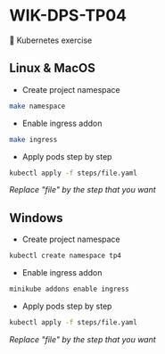 # WIK-DPS-TP04
🛞 Kubernetes exercise 



## Linux & MacOS

* Create project namespace

```bash
make namespace
```


* Enable ingress addon

```bash
make ingress
```

* Apply pods step by step
```bash
kubectl apply -f steps/file.yaml
```
*Replace "file" by the step that you want*


## Windows

* Create project namespace

```bash
kubectl create namespace tp4
```


* Enable ingress addon

```bash
minikube addons enable ingress
```


* Apply pods step by step
```bash
kubectl apply -f steps/file.yaml
```
*Replace "file" by the step that you want*